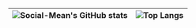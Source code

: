 

|![Social-Mean's GitHub stats](https://github-readme-stats.vercel.app/api?username=Social-Mean&theme=transparent&show_icons=true)|![Top Langs](https://github-readme-stats.vercel.app/api/top-langs/?username=Social-Mean&layout=compact&theme=transparent&langs_count=8)|
| ------------- | ------------- |
